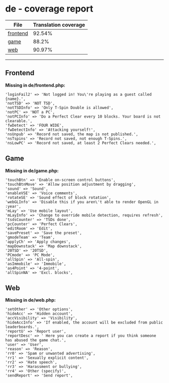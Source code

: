 <link rel="stylesheet" href="style.css">

# de - coverage report

<table>
<thead>
    <tr>
        <th>File</th>
        <th colspan="2">Translation coverage</th>
    </tr>
</thead>
<tbody>
    <tr><td><a href="#">frontend</a></td><td>92.54%</td><td>
        <div class="pb">
            <span class="pb-fill" style="width: 92.54%;"></span>
        </div>
    </td></tr>
    <tr><td><a href="#">game</a></td><td>88.2%</td><td>
        <div class="pb">
            <span class="pb-fill" style="width: 88.2%;"></span>
        </div>
    </td></tr>
    <tr><td><a href="#">web</a></td><td>90.97%</td><td>
        <div class="pb">
            <span class="pb-fill" style="width: 90.97%;"></span>
        </div>
    </td></tr>
</tbody></table>

-----------------------

## Frontend

**Missing in de/frontend.php:**

```
'loginFail2' => 'Not logged in! You\'re playing as a guest called {name}.',
'notTSD' => 'NOT TSD',
'notTSDInfo' => 'Only T-Spin Double is allowed',
'notPC' => 'NOT a PC',
'notPCInfo' => 'Do a Perfect Clear every 10 blocks. Your board is not clearable.',
'fwDetect' => 'FOUR WIDE',
'fwDetectInfo' => 'Attacking yourself!',
'nsUnpub' => 'Record not saved, the map is not published.',
'nsTspins' => 'Record not saved, not enough T-Spins.',
'nsLowPC' => 'Record not saved, at least 2 Perfect Clears needed.',
```

## Game

**Missing in de/game.php:**

```
'touchBtn' => 'Enable on-screen control buttons',
'touchBtnMove' => 'Allow position adjustment by dragging',
'sound' => 'Sound',
'enableVSE' => 'Voice comments',
'rotateSE' => 'Sound effect of block rotation',
'webGLInfo' => 'Disable this if you aren\'t able to render OpenGL in :year',
'mLay' => 'Use mobile layout',
'mLayInfo' => 'Change to override mobile detection, requires refresh',
'tsdsCounter' => 'TSDs done',
'pcCounter' => 'Perfect Clears',
'editRoom' => 'Edit',
'savePreset' => 'Save the preset',
'gmodeTeam' => 'Team',
'applyCh' => 'Apply changes',
'mapDownstack' => 'Map downstack',
'20TSD' => '20TSD',
'PCmode' => 'PC Mode',
'allSpin' => 'All-spin',
'asImmobile' => 'Immobile',
'as4Point' => '4-point',
'allSpinNA' => 'Excl. blocks',
```

## Web

**Missing in de/web.php:**

```
'setOther' => 'Other options',
'hideAcc' => 'Hidden account',
'accVisibility' => 'Visibility',
'hideAccInfo' => 'If enabled, the account will be excluded from public leaderboards.',
'reportU' => 'Report user',
'reportDesc' => ' Here you can create a report if you think someone has abused the game chat.',
'user' => 'User',
'reason' => 'Reason',
'rr0' => 'Spam or unwanted advertising',
'rr1' => 'Sexually explicit content',
'rr2' => 'Hate speech',
'rr3' => 'Harassment or bullying',
'rr4' => 'Other (specify)',
'sendReport' => 'Send report',
```


